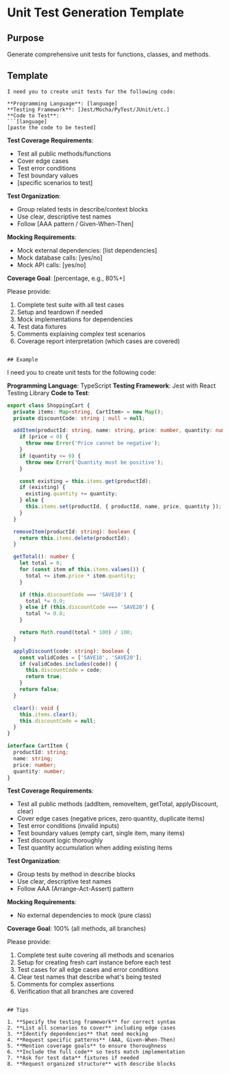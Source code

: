 # Unit Test Generation Template

## Purpose
Generate comprehensive unit tests for functions, classes, and methods.

## Template

```
I need you to create unit tests for the following code:

**Programming Language**: [language]
**Testing Framework**: [Jest/Mocha/PyTest/JUnit/etc.]
**Code to Test**:
```[language]
[paste the code to be tested]
```

**Test Coverage Requirements**:
- Test all public methods/functions
- Cover edge cases
- Test error conditions
- Test boundary values
- [specific scenarios to test]

**Test Organization**:
- Group related tests in describe/context blocks
- Use clear, descriptive test names
- Follow [AAA pattern / Given-When-Then]

**Mocking Requirements**:
- Mock external dependencies: [list dependencies]
- Mock database calls: [yes/no]
- Mock API calls: [yes/no]

**Coverage Goal**: [percentage, e.g., 80%+]

Please provide:
1. Complete test suite with all test cases
2. Setup and teardown if needed
3. Mock implementations for dependencies
4. Test data fixtures
5. Comments explaining complex test scenarios
6. Coverage report interpretation (which cases are covered)
```

## Example

```
I need you to create unit tests for the following code:

**Programming Language**: TypeScript
**Testing Framework**: Jest with React Testing Library
**Code to Test**:
```typescript
export class ShoppingCart {
  private items: Map<string, CartItem> = new Map();
  private discountCode: string | null = null;

  addItem(productId: string, name: string, price: number, quantity: number): void {
    if (price < 0) {
      throw new Error('Price cannot be negative');
    }
    if (quantity <= 0) {
      throw new Error('Quantity must be positive');
    }

    const existing = this.items.get(productId);
    if (existing) {
      existing.quantity += quantity;
    } else {
      this.items.set(productId, { productId, name, price, quantity });
    }
  }

  removeItem(productId: string): boolean {
    return this.items.delete(productId);
  }

  getTotal(): number {
    let total = 0;
    for (const item of this.items.values()) {
      total += item.price * item.quantity;
    }

    if (this.discountCode === 'SAVE10') {
      total *= 0.9;
    } else if (this.discountCode === 'SAVE20') {
      total *= 0.8;
    }

    return Math.round(total * 100) / 100;
  }

  applyDiscount(code: string): boolean {
    const validCodes = ['SAVE10', 'SAVE20'];
    if (validCodes.includes(code)) {
      this.discountCode = code;
      return true;
    }
    return false;
  }

  clear(): void {
    this.items.clear();
    this.discountCode = null;
  }
}

interface CartItem {
  productId: string;
  name: string;
  price: number;
  quantity: number;
}
```

**Test Coverage Requirements**:
- Test all public methods (addItem, removeItem, getTotal, applyDiscount, clear)
- Cover edge cases (negative prices, zero quantity, duplicate items)
- Test error conditions (invalid inputs)
- Test boundary values (empty cart, single item, many items)
- Test discount logic thoroughly
- Test quantity accumulation when adding existing items

**Test Organization**:
- Group tests by method in describe blocks
- Use clear, descriptive test names
- Follow AAA (Arrange-Act-Assert) pattern

**Mocking Requirements**:
- No external dependencies to mock (pure class)

**Coverage Goal**: 100% (all methods, all branches)

Please provide:
1. Complete test suite covering all methods and scenarios
2. Setup for creating fresh cart instance before each test
3. Test cases for all edge cases and error conditions
4. Clear test names that describe what's being tested
5. Comments for complex assertions
6. Verification that all branches are covered
```

## Tips

1. **Specify the testing framework** for correct syntax
2. **List all scenarios to cover** including edge cases
3. **Identify dependencies** that need mocking
4. **Request specific patterns** (AAA, Given-When-Then)
5. **Mention coverage goals** to ensure thoroughness
6. **Include the full code** so tests match implementation
7. **Ask for test data** fixtures if needed
8. **Request organized structure** with describe blocks
